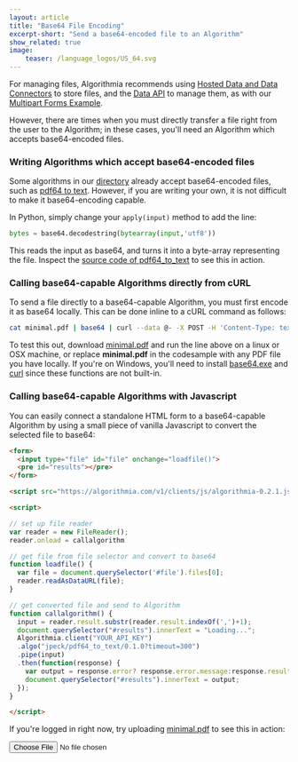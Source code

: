 ```yaml
---
layout: article
title: "Base64 File Encoding"
excerpt-short: "Send a base64-encoded file to an Algorithm"
show_related: true
image:
    teaser: /language_logos/US_64.svg
---
```


For managing files, Algorithmia recommends using [Hosted Data and Data Connectors]({{site.baseurl}}/data) to store files, and the [Data API](https://docs.algorithmia.com#data-api-specification) to manage them, as with our [Multipart Forms Example](./multipartforms).

However, there are times when you must directly transfer a file right from the user to the Algorithm; in these cases, you'll need an Algorithm which accepts base64-encoded files.

### Writing Algorithms which accept base64-encoded files

Some algorithms in our [directory](/algorithms) already accept base64-encoded files, such as [pdf64 to text](https://algorithmia.com/algorithms/jpeck/pdf64_to_text). However, if you are writing your own, it is not difficult to make it base64-encoding capable.

In Python, simply change your `apply(input)` method to add the line:

```python
bytes = base64.decodestring(bytearray(input,'utf8'))
```

This reads the input as base64, and turns it into a byte-array representing the file. Inspect the [source code of pdf64_to_text](https://algorithmia.com/algorithms/jpeck/pdf64_to_text/source) to see this in action.

### Calling base64-capable Algorithms directly from cURL

To send a file directly to a base64-capable Algorithm, you must first encode it as base64 locally. This can be done inline to a cURL command as follows:

```bash
cat minimal.pdf | base64 | curl --data @- -X POST -H 'Content-Type: text/plain' -H 'Authorization: Simple YOUR_API_KEY' https://api.algorithmia.com/v1/algo/jpeck/pdf64_to_text/0.1.0?timeout=300
```

To test this out, download [minimal.pdf]({{site.baseurl}}/images/language_logos/minimal.pdf) and run the line above on a linux or OSX machine, or replace **minimal.pdf** in the codesample with any PDF file you have locally. If you're on Windows, you'll need to install [base64.exe](https://www.proxoft.com/base64.aspx) and [curl](https://curl.haxx.se/windows/) since these functions are not built-in.

### Calling base64-capable Algorithms with Javascript

You can easily connect a standalone HTML form to a base64-capable Algorithm by using a small piece of vanilla Javascript to convert the selected file to base64:

```html
<form>
  <input type="file" id="file" onchange="loadfile()">
  <pre id="results"></pre>
</form>

<script src="https://algorithmia.com/v1/clients/js/algorithmia-0.2.1.js" type="text/javascript"></script>

<script>

// set up file reader
var reader = new FileReader();
reader.onload = callalgorithm

// get file from file selector and convert to base64
function loadfile() {
  var file = document.querySelector('#file').files[0];
  reader.readAsDataURL(file);
}

// get converted file and send to Algorithm
function callalgorithm() {
  input = reader.result.substr(reader.result.indexOf(',')+1);
  document.querySelector("#results").innerText = "Loading...";
  Algorithmia.client("YOUR_API_KEY")
  .algo("jpeck/pdf64_to_text/0.1.0?timeout=300")
  .pipe(input)
  .then(function(response) {
    var output = response.error? response.error.message:response.result
    document.querySelector("#results").innerText = output;
  });
}

</script>
```

If you're logged in right now, try uploading [minimal.pdf]({{site.baseurl}}/images/language_logos/minimal.pdf) to see this in action:

<form>
  <input type="file" id="file" onchange="loadfile()">
  <pre id="results"></pre>
</form>

<script>

// set up file reader
var reader = new FileReader();
reader.onload = callalgorithm

// get file from file selector and convert to base64
function loadfile() {
  var file = document.querySelector('#file').files[0];
  reader.readAsDataURL(file);
}

// get converted file and send to Algorithm
function callalgorithm() {
  input = reader.result.substr(reader.result.indexOf(',')+1);
  document.querySelector("#results").innerText = "Loading...";
  Algorithmia.client("YOUR_API_KEY")
  .algo("jpeck/pdf64_to_text/0.1.0?timeout=300")
  .pipe(input)
  .then(function(response) {
    var output = response.error? response.error.message:response.result
    document.querySelector("#results").innerText = output;
  });
}

</script>
